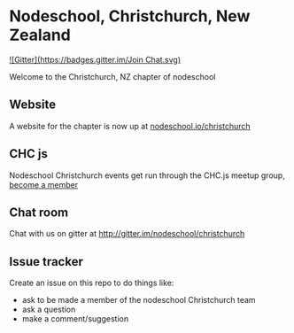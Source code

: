 Nodeschool, Christchurch, New Zealand
=====================================
[![Gitter](https://badges.gitter.im/Join Chat.svg)](https://gitter.im/nodeschool/christchurch?utm_source=badge&utm_medium=badge&utm_campaign=pr-badge&utm_content=badge)

Welcome to the Christchurch, NZ chapter of nodeschool

## Website
A website for the chapter is now up at [nodeschool.io/christchurch](http://nodeschool.io/christchurch)

## CHC js
Nodeschool Christchurch events get run through the CHC.js meetup group, [become a member](http://www.meetup.com/CHC-JS)

## Chat room
Chat with us on gitter at http://gitter.im/nodeschool/christchurch

## Issue tracker
Create an issue on this repo to do things like:

- ask to be made a member of the nodeschool Christchurch team 
- ask a question
- make a comment/suggestion


